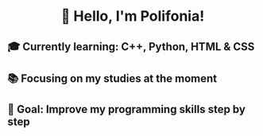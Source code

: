 <div align="center">

# 👋 Hello, I'm Polifonia!
  </div>


## 🎓 Currently learning: **C++, Python, HTML & CSS**
## 📚 Focusing on my studies at the moment
## 🎯 Goal: Improve my programming skills step by step


